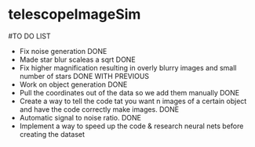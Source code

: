 # telescopeImageSim
#TO DO LIST


*   Fix noise generation DONE
*   Made star blur scaleas a sqrt DONE
*   Fix higher magnification resulting in overly blurry images and small number of stars DONE WITH PREVIOUS
*   Work on object generation DONE
*   Pull the coordinates out of the data so we add them manually DONE
*   Create a way to tell the code tat you want n images of a certain object and have the code correctly make images. DONE
*   Automatic signal to noise ratio. DONE
*   Implement a way to speed up the code & research neural nets before creating the dataset

